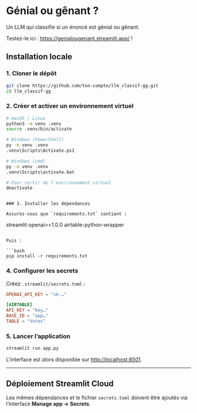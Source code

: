 # Génial ou gênant ?
Un LLM qui classifie si un énoncé est génial ou gênant. 

Testez-le ici : https://genialougenant.streamlit.app/ !



## Installation locale

### 1. Cloner le dépôt

```bash
git clone https://github.com/ton-compte/llm_classif-gg.git
cd llm_classif-gg
```

### 2. Créer et activer un environnement virtuel

```bash
# macOS / Linux
python3 -m venv .venv
source .venv/bin/activate

# Windows (PowerShell)
py -m venv .venv
.venv\Scripts\Activate.ps1

# Windows (cmd)
py -m venv .venv
.venv\Scripts\activate.bat

# Pour sortir de l'environnement virtuel
deactivate
```

```

### 3. Installer les dépendances

Assurez‑vous que `requirements.txt` contient :

```
streamlit
openai>=1.0.0
airtable-python-wrapper
```

Puis :

```bash
pip install -r requirements.txt
```

### 4. Configurer les secrets

Créez `.streamlit/secrets.toml` :

```toml
OPENAI_API_KEY = "sk-…"

[AIRTABLE]
API_KEY = "key…"
BASE_ID = "app…"
TABLE = "Votes"
```

### 5. Lancer l’application

```bash
streamlit run app.py
```

L’interface est alors disponible sur [http://localhost:8501](http://localhost:8501).

---

## Déploiement Streamlit Cloud

Les mêmes dépendances et le fichier `secrets.toml` doivent être ajoutés via l’interface **Manage app → Secrets**.
